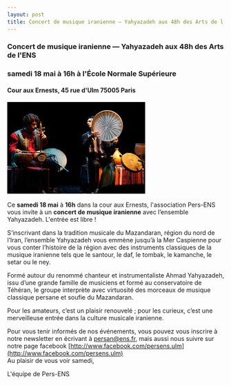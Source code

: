 ```yaml
---
layout: post
title: Concert de musique iranienne — Yahyazadeh aux 48h des Arts de l'ENS
---
```



### Concert de musique iranienne — Yahyazadeh aux 48h des Arts de l'ENS

### samedi 18 mai à 16h à l'École Normale Supérieure

#### Cour aux Ernests, 45 rue d'Ulm 75005 Paris

![](/images/311082_10200099947566783_1810056509_n.jpg)

  

  

Ce **samedi 18 mai** à **16h** dans la cour aux Ernests, l'association Pers-ENS vous invite à un **concert de musique iranienne** avec l’ensemble Yahyazadeh. L'entrée est libre !

S’inscrivant dans la tradition musicale du Mazandaran, région du nord de l’Iran, l’ensemble Yahyazadeh vous emmène jusqu’à la Mer Caspienne pour vous conter l’histoire de la région avec des instruments classiques de la musique iranienne tels que le santour, le daf, le tombak, le kamanche, le setar ou le ney.   
  
Formé autour du renommé chanteur et instrumentaliste Ahmad Yahyazadeh, issu d’une grande famille de musiciens et formé au conservatoire de Téhéran, le groupe interprète avec virtuosité des morceaux de musique classique persane et soufie du Mazandaran.  
  
Pour les amateurs, c’est un plaisir renouvelé ; pour les curieux, c’est une merveilleuse entrée dans la culture musicale iranienne.  
  
Pour vous tenir informés de nos événements, vous pouvez vous inscrire à notre newsletter en écrivant à [persan@ens.fr](mailto:persan@ens.fr), mais aussi nous suivre sur notre page facebook [http://www.facebook.com/persens.ulm](http://www.facebook.com/persens.ulm)  
Au plaisir de vous voir samedi, 

  

L'équipe de Pers-ENS